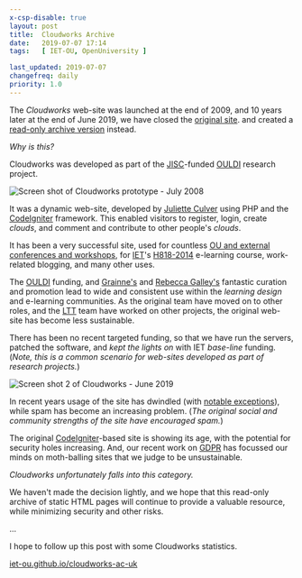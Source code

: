 ```yaml
---
x-csp-disable: true
layout: post
title:  Cloudworks Archive
date:   2019-07-07 17:14
tags:   [ IET-OU, OpenUniversity ]

last_updated: 2019-07-07
changefreq: daily
priority: 1.0
---
```


<!--
On Friday 28 June 2019 I put [Cloudworks][] into readonly mode, closing a chapter
on this 10 year old web-site.
-->

The _Cloudworks_ web-site was launched at the end of 2009,
and 10 years later at the end of June 2019, we have closed the [original site][cloudworks].
and created a [read-only archive version][arch] instead.

_Why is this?_

Cloudworks was developed as part of the [JISC][]-funded [OULDI][] research project.

![Screen shot of Cloudworks prototype - July 2008][screen-2008]

It was a dynamic web-site, developed by [Juliette Culver][jc] using PHP and the [CodeIgniter][] framework.
This enabled visitors to register, login, create _clouds_, and comment and contribute to other people's _clouds_.

It has been a very successful site, used for countless [OU and external conferences and workshops][ev],
for [IET][]'s [H818-2014][H818] e-learning course, work-related blogging, and many other uses.

The [OULDI][] funding, and [Grainne's][gc] and [Rebecca Galley's][rg] fantastic
curation and promotion lead to wide and consistent use within the
_learning design_ and e-learning communities.
As the original team have moved on to other roles, and the [LTT][] team have
worked on other projects, the original web-site has become less sustainable.

There has been no recent targeted funding, so that we have run the servers,
patched the software, and _kept the lights on_ with IET _base-line_ funding.
(_Note, this is a common scenario for web-sites developed as part of research projects._)

![Screen shot 2 of Cloudworks  - June 2019][screen-2019]

In recent years usage of the site has dwindled (with [notable exceptions][h818]),
while spam has become an increasing problem.
(_The original social and community strengths of the site have encouraged spam._)

The original [CodeIgniter][]-based site is showing its age, with the potential for security holes increasing.
And, our recent work on [GDPR][] has focussed our minds on moth-balling sites that we judge to be unsustainable.

_Cloudworks unfortunately falls into this category._

We haven't made the decision lightly, and we hope that this read-only archive of
static HTML pages will continue to provide a valuable resource,
while minimizing security and other risks.

...

I hope to follow up this post with some Cloudworks statistics.

[iet-ou.github.io/cloudworks-ac-uk][arch-big]

[cloudworks]: https://cloudworks.ac.uk/
[ce]: https://github.com/IET-OU/cloudengine "CloudEngine source code, on GitHub"
[arch]: https://iet-ou.github.io/cloudworks-ac-uk/
[arch-big]: https://iet-ou.github.io/cloudworks-ac-uk/#!_BIG_ME_
[gh]: https://github.com/IET-OU/cloudworks-ac-uk "Cloudworks Archive source, on GitHub"
[wb]: https://web.archive.org/web/*/cloudworks.ac.uk

[screen-2019]: https://iet-ou.github.io/cloudworks-ac-uk/_design/screenshot-1.jpg "June 2019"
[screen-2008]: https://iet-ou.github.io/cloudworks-ac-uk/_design/screenshot-2008.jpg
  "Initial prototype of the 'Cloudworks' site - July 2008 (http://oro.open.ac.uk/18873)"

[codeigniter]: https://www.codeigniter.com/
  "CodeIgniter is a powerful PHP framework with a very small footprint, built for developers who need ..."
[gdpr]: https://eugdpr.org/ "EU General Data Protection Regulation (GDPR)"
[ouldi]: http://www.open.ac.uk/blogs/OULDI/ "Open University Learning Design Initiative"
[jisc]: http://www.jisc.ac.uk/
[iet]: https://iet.open.ac.uk/ "The Institute of Educational Technology, part of The Open University"
[ltt]: https://github.com/IET-OU "Learning and Teaching Technologies team, in IET"
[gc]: https://iet-ou.github.io/cloudworks-ac-uk/user/view/3.html "Gráinne Conole (OULDI project leader)"
[jc]: https://iet-ou.github.io/cloudworks-ac-uk/user/view/1.html "Juliette Culver (lead developer)"
[rg]: https://iet-ou.github.io/cloudworks-ac-uk/user/view/983.html "Rebecca Galley (project officer)"
[ev]: https://iet-ou.github.io/cloudworks-ac-uk/events/archive.html "Event archive"
[h818]: https://iet-ou.github.io/cloudworks-ac-uk/cloudscape/view/3030.html
  "OU H818 'The Networked Practitioner' Online Conference 2019"
[h818-2014]: https://iet-ou.github.io/cloudworks-ac-uk/cloudscape/view/2899.html
  "OU H818 'The Networked Practitioner' online conference 2014 - 2019"

[over]: https://slideshare.net/OULDI/overview-of-the-ouldi-project "Overview of the OULDI project, by G Conole."
[fly]: https://slideshare.net/OULDI/ouldi-flyer "OULDI Flyer, on Slideshare"
[oro-09]: https://oro.open.ac.uk/18873/
  "Conole, Grainne and Culver, Juliette (2009). Cloudworks: Social networking for learning design. Australasian Journal of Educational Technology, 25(5) pp. 763–782."
[oro-12]: https://oro.open.ac.uk/34140/
  "Cross, Galley, Brasher, Weller (2012). OULDI-JISC Project Evaluation Report: the impact of ... (Open University)."

[End]: //
